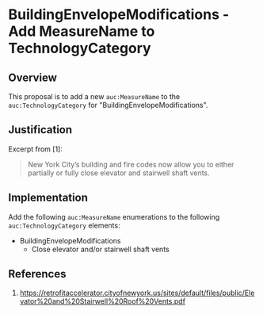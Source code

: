 # BuildingEnvelopeModifications - Add MeasureName to TechnologyCategory

## Overview

This proposal is to add a new `auc:MeasureName` to the `auc:TechnologyCategory` for "BuildingEnvelopeModifications".

## Justification

Excerpt from [1]:

> New York City’s building and fire codes now allow you to either partially or fully close elevator and stairwell shaft vents.

## Implementation

Add the following `auc:MeasureName` enumerations to the following `auc:TechnologyCategory` elements:
* BuildingEnvelopeModifications
  * Close elevator and/or stairwell shaft vents

## References

1. https://retrofitaccelerator.cityofnewyork.us/sites/default/files/public/Elevator%20and%20Stairwell%20Roof%20Vents.pdf
